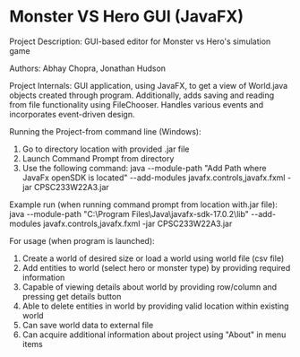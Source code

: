 # Monster VS Hero GUI (JavaFX)
Project Description: GUI-based editor for Monster vs Hero's simulation game

Authors: Abhay Chopra, Jonathan Hudson

Project Internals:
GUI application, using JavaFX, to get a view of World.java objects created
through program. Additionally, adds saving and reading from file functionality 
using FileChooser. Handles various events and incorporates event-driven design.

Running the Project-from command line (Windows): 

1) Go to directory location with provided .jar file
2) Launch Command Prompt from directory
3) Use the following command: java --module-path "Add Path where JavaFx openSDK is located" --add-modules 
javafx.controls,javafx.fxml -jar CPSC233W22A3.jar

Example run (when running command prompt from location with.jar file):
java --module-path "C:\Program Files\Java\javafx-sdk-17.0.2\lib" --add-modules javafx.controls,javafx.fxml -jar CPSC233W22A3.jar


For usage (when program is launched): 
1) Create a world of desired size or load a world using world file (csv file)
2) Add entities to world (select hero or monster type) by providing required information
3) Capable of viewing details about world by providing row/column and pressing get details button
4) Able to delete entities in world by providing valid location within existing world
5) Can save world data to external file
6) Can acquire additional information about project using "About" in menu items
